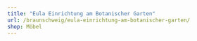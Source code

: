```yaml
---
title: "Eula Einrichtung am Botanischer Garten"
url: /braunschweig/eula-einrichtung-am-botanischer-garten/
shop: Möbel
---
```

